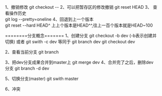 1、撤销修改
	git checkout -- <file>
2、可以把暂存区的修改撤销
	git reset HEAD <file>
3、 查看操作历史  
	git log --pretty=oneline 
4、回退到上一个版本  
	git reset --hard HEAD^
	上上个版本是HEAD^^,往上一百个版本就是HEAD~100

========分支概念=======
1、创建分支
	git checkout -b dev  (-b表示创建并切换)
	或者 git swith -c dev
	等同于
	git branch dev
	git checkout dev
	
2、查看当前分支
	git branch

3、把dev分支成果合并到master上
	git merge dev
4、合并完了之后，删除dev分支
	git branch -d dev

5、切换分支(master)
	git swith master
	

6、冲突


 
